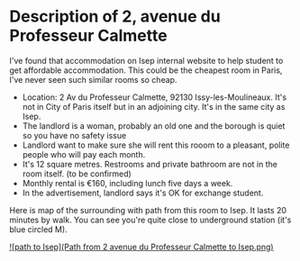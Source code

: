 # Description of 2, avenue du Professeur Calmette 

I've found that accommodation on Isep internal website to help student to get affordable accommodation. This could be the cheapest room in Paris, I've never seen such similar rooms so cheap.

* Location: 2 Av du Professeur Calmette, 92130 Issy-les-Moulineaux. It's not in City of Paris itself but in an adjoining city. It's in the same city as Isep.
* The landlord is a woman, probably an old one and the borough is quiet so you have no safety issue
* Landlord want to make sure she will rent this rooom to a pleasant, polite people who will pay each month.
* It's 12 square metres. Restrooms and private bathroom are not in the room itself. (to be confirmed)
* Monthly rental is €160, including lunch five days a week.
* In the advertisement, landlord says it's OK for exchange student.

Here is map of the surrounding with path from this room to Isep. It lasts 20 minutes by walk. You can see you're quite close to underground station (it's blue circled M).

[![path to Isep](Path from 2 avenue du Professeur Calmette to Isep.png)](https://www.google.com.tw/maps/place/Issy-les-Moulineaux,+France/@48.8239654,2.26274,14z/data=!3m1!4b1!4m2!3m1!1s0x47e67a8bb6cb2ec7:0x8b26d0771a6e27a1)
